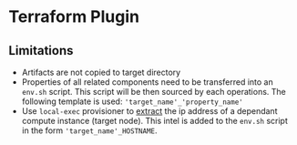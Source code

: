 # Terraform Plugin

## Limitations

* Artifacts are not copied to target directory
* Properties of all related components need to be transferred into an `env.sh` script.
  This script will be then sourced by each operations.
  The following template is used: `'target_name'_'property_name'`
* Use `local-exec` provisioner to [extract](https://learn.hashicorp.com/terraform/getting-started/provision) the ip address of a dependant compute instance (target node).
  This intel is added to the `env.sh` script in the form `'target_name'_HOSTNAME`.
